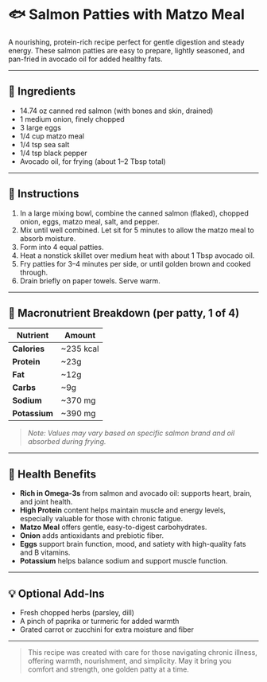 # 🐟 Salmon Patties with Matzo Meal

A nourishing, protein-rich recipe perfect for gentle digestion and steady energy. These salmon patties are easy to prepare, lightly seasoned, and pan-fried in avocado oil for added healthy fats.

---

## 📝 Ingredients

- 14.74 oz canned red salmon (with bones and skin, drained)
- 1 medium onion, finely chopped
- 3 large eggs
- 1/4 cup matzo meal
- 1/4 tsp sea salt
- 1/4 tsp black pepper
- Avocado oil, for frying (about 1–2 Tbsp total)

---

## 🍳 Instructions

1. In a large mixing bowl, combine the canned salmon (flaked), chopped onion, eggs, matzo meal, salt, and pepper.
2. Mix until well combined. Let sit for 5 minutes to allow the matzo meal to absorb moisture.
3. Form into 4 equal patties.
4. Heat a nonstick skillet over medium heat with about 1 Tbsp avocado oil.
5. Fry patties for 3–4 minutes per side, or until golden brown and cooked through.
6. Drain briefly on paper towels. Serve warm.

---

## 🔬 Macronutrient Breakdown (per patty, 1 of 4)

| Nutrient      | Amount     |
|---------------|------------|
| **Calories**  | ~235 kcal  |
| **Protein**   | ~23g       |
| **Fat**       | ~12g       |
| **Carbs**     | ~9g        |
| **Sodium**    | ~370 mg    |
| **Potassium** | ~390 mg    |

> *Note: Values may vary based on specific salmon brand and oil absorbed during frying.*

---

## 🌿 Health Benefits

- **Rich in Omega-3s** from salmon and avocado oil: supports heart, brain, and joint health.
- **High Protein** content helps maintain muscle and energy levels, especially valuable for those with chronic fatigue.
- **Matzo Meal** offers gentle, easy-to-digest carbohydrates.
- **Onion** adds antioxidants and prebiotic fiber.
- **Eggs** support brain function, mood, and satiety with high-quality fats and B vitamins.
- **Potassium** helps balance sodium and support muscle function.

---

## 💡 Optional Add-Ins

- Fresh chopped herbs (parsley, dill)
- A pinch of paprika or turmeric for added warmth
- Grated carrot or zucchini for extra moisture and fiber

---

> This recipe was created with care for those navigating chronic illness, offering warmth, nourishment, and simplicity. May it bring you comfort and strength, one golden patty at a time.
